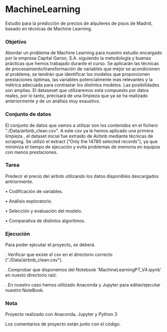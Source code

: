 # MachineLearning
Estudio para la predicción de precios de alquileres de pisos de Madrid, basado en técnicas de Machine Learning.

### Objetivo

Abordar un problema de Machine Learning para nuestro estudio encargado por la empresa Capital Ganso, S.A. siguiendo la metodología y buenas prácticas que hemos trabajado durante el curso. Se aplicarán las técnicas de procesamiento/transformación de variables que mejor se acondicionen al problema, se tendrán que identificar los modelos que proporcionen prestaciones óptimas, las variables potencialmente más relevantes y la métrica adecuada para contrastar los distintos modelos. 
Las posibilidades son amplias.
El dataseset que utilizaremos está compuesto por datos reales, por lo tanto, precisará de una limpieza que ya se ha realizado anteriormente y de un análisis muy exaustivo.

### Conjunto de datos

El conjunto de datos que vamos a utilizar son los contenidos en el fichero "./Data/airbnb_clean.csv". A este csv ya le hemos aplicado una primera limpieza , el dataset inicial fue extraído de Airbnb mediante técnicas de scraping. Se utilizó el extract (“Only the 14780 selected records”), ya que minimiza el tiempo de ejecución y evita problemas de memoria en equipos con menos prestaciones.

### Tarea

Predecir el precio del airbnb utilizando los datos disponibles descargados antriormente.

• Codificación de variables.

• Análisis exploratorio.

• Selección y evaluación del modelo.

• Comparativa de distintos algoritmos.


### Ejecución

Para poder ejecutar el proyecto, se deberá.

. Verificar que existe el csv en el directorio correcto ("./Data/airbnb_clean.csv").

. Comprobar que disponemos del Notebook 'MachineLearningPT_V4.ipynb' en nuesto directorio raiz.

. En nuestro caso hemos utilizado Anaconda y Jupyter para editar/ejecutar nuestro NoteBook.


### Nota

Proyecto realizado con Anaconda, Jupyter y Python 3 

Los comentarios de proyecto están junto con el código.
